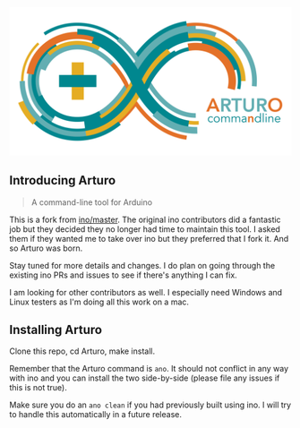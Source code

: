 ![Arturo Logo](docs/ArturoLogo.png)

## Introducing Arturo

> A command-line tool for Arduino

This is a fork from [ino/master](https://github.com/amperka/ino/commit/f23ee5cb14edc30ec087d3eab7b301736da42362).
The original ino contributors did a fantastic job but they decided they no longer
had time to maintain this tool. I asked them if they wanted me to take over ino
but they preferred that I fork it. And so Arturo was born.

Stay tuned for more details and changes. I do plan on going through the existing
ino PRs and issues to see if there's anything I can fix.

I am looking for other contributors as well. I especially need Windows and Linux
testers as I'm doing all this work on a mac.

## Installing Arturo

Clone this repo, cd Arturo, make install.

Remember that the Arturo command is ```ano```. It should not conflict in any way
with ino and you can install the two side-by-side (please file any issues if this
is not true).

Make sure you do an ```ano clean``` if you had previously built using ino. I will
try to handle this automatically in a future release.
